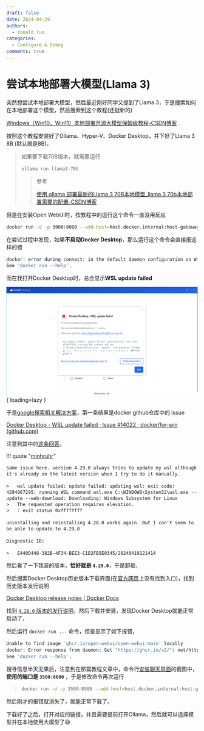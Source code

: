 ```yaml
---
draft: false
date: 2024-04-29
authors:
  - ronald_luo
categories:
  - Configure & Debug
comments: true
---
```


# 尝试本地部署大模型(Llama 3)

突然想尝试本地部署大模型，然后最近刚好同学又提到了Llama 3，于是搜索如何在本地部署这个模型，然后搜索到这个教程(还挺新的)

[Windows（Win10、Win11）本地部署开源大模型保姆级教程-CSDN博客](https://blog.csdn.net/xiangshangdemayi/article/details/137960175)

按照这个教程安装好了Ollama、Hyper-V、Docker Desktop，并下好了Llama 3 8B (默认就是8B)，

<!-- more -->

>   如果要下载70B版本，就需要运行
>
>   ```bash
>   ollama run llama3:70b
>   ```
>
>   >   参考
>   >
>   >   [使用 ollama 部署最新的Llama 3 70B本地模型_llama 3 70b本地部署需要的配置-CSDN博客](https://blog.csdn.net/yu101994/article/details/138076873)

但是在安装Open WebUI时，按教程中的运行这个命令一直没用反应

```bash
docker run -d -p 3000:8080 --add-host=host.docker.internal:host-gateway -v open-webui:/app/backend/data --name open-webui --restart always ghcr.io/open-webui/open-webui:main
```

在尝试过程中发现，如果**不启动Docker Desktop**，那么运行这个命令会直接报这样的错

```bash
docker: error during connect: in the default daemon configuration on Windows, the docker client must be run with elevated privileges to connect: Head "http://%2F%2F.%2Fpipe%2Fdocker_engine/_ping": open //./pipe/docker_engine: The system cannot find the file specified.
See 'docker run --help'.
```

而在我打开Docker Desktop时，总会显示**WSL update failed**

![wsl_update_failed](../images/wsl_update_failed.png){ loading=lazy }

于是[google搜索相关解决方案](https://www.google.com/search?q=wsl+update+failed%3A+update+failed%3A+updating+wsl%3A+exit+code%3A+4294967295%3A+running+WSL+command+wsl.exe+C%3A%5CWINDOWS%5CSystem32%5Cwsl.exe+--update+--web-download%3A&sca_esv=1b85392d96a2d671&sxsrf=ACQVn09_hQ9YaGkKs5mb3cfF3klqmbEnfg%3A1714388868628&source=hp&ei=hH8vZoyzI6yCm9cPk8u8mAc&iflsig=ANes7DEAAAAAZi-NlGR4dx3unUfJ40fHZd6KMt5a7z1h&ved=0ahUKEwiMhZOcpOeFAxUsweYEHZMlD3MQ4dUDCBU&uact=5&oq=wsl+update+failed%3A+update+failed%3A+updating+wsl%3A+exit+code%3A+4294967295%3A+running+WSL+command+wsl.exe+C%3A%5CWINDOWS%5CSystem32%5Cwsl.exe+--update+--web-download%3A&gs_lp=Egdnd3Mtd2l6IpcBd3NsIHVwZGF0ZSBmYWlsZWQ6IHVwZGF0ZSBmYWlsZWQ6IHVwZGF0aW5nIHdzbDogZXhpdCBjb2RlOiA0Mjk0OTY3Mjk1OiBydW5uaW5nIFdTTCBjb21tYW5kIHdzbC5leGUgQzpcV0lORE9XU1xTeXN0ZW0zMlx3c2wuZXhlIC0tdXBkYXRlIC0td2ViLWRvd25sb2FkOkgAUABYAHAAeACQAQCYAQCgAQCqAQC4AQPIAQD4AQL4AQGYAgCgAgCYAwCSBwCgBwA&sclient=gws-wiz)，第一条结果是docker github仓库中的 issue

[Docker Desktop - WSL update failed · Issue #14022 · docker/for-win (github.com)](https://github.com/docker/for-win/issues/14022)

注意到其中的[这条回答](https://github.com/docker/for-win/issues/14022#issuecomment-2066462674)，

!!! quote "[minhruhr](https://github.com/minhruhr)"

    Same issue here. version 4.29.0 always tries to update my wsl although it's already on the latest version when I try to do it manually.
    
    >   wsl update failed: update failed: updating wsl: exit code: 4294967295: running WSL command wsl.exe C:\WINDOWS\System32\wsl.exe --update --web-download: Downloading: Windows Subsystem for Linux
    >   The requested operation requires elevation.
    >   : exit status 0xffffffff
    
    uninstalling and reinstalling 4.28.0 works again. But I can't seem to be able to update to 4.29.0
    
    Disgnostic ID:
    
    >   E440D448-382B-4F34-BEE3-C1D2FB5E0345/20240419121414

然后看了一下我装的版本，**恰好就是 `4.29.0`**，于是卸载，

然后搜索Docker Desktop历史版本下载界面(在[官方网页](https://www.docker.com/products/docker-desktop/)上没有找到入口)，找到历史版本发行说明

[Docker Desktop release notes | Docker Docs](https://docs.docker.com/desktop/release-notes/#4280)

找到 [`4.28.0` 版本的发行说明](https://docs.docker.com/desktop/release-notes/#4280)，然后下载并安装，发现Docker Desktop就能正常启动了，

然后运行 `docker run ...` 命令，但是显示了如下报错，

```bash
Unable to find image 'ghcr.io/open-webui/open-webui:main' locally
docker: Error response from daemon: Get "https://ghcr.io/v2/": net/http: TLS handshake timeout.
See 'docker run --help'.
```

搜寻信息半天无果后，注意到在那篇教程文章中，命令行[安装聊天界面](https://blog.csdn.net/xiangshangdemayi/article/details/137960175#t6)的截图中，**使用的端口是 `3500:8080`** ，于是修改命令再次运行

>   ```bash
>   docker run -d -p 3500:8080 --add-host=host.docker.internal:host-gateway -v open-webui:/app/backend/data --name open-webui --restart always ghcr.io/open-webui/open-webui:main
>   ```

然后刚才的报错就消失了，就能正常下载了。

下载好了之后，打开对应的链接，并且需要提前打开Ollama，然后就可以选择模型并在本地使用大模型了😆

